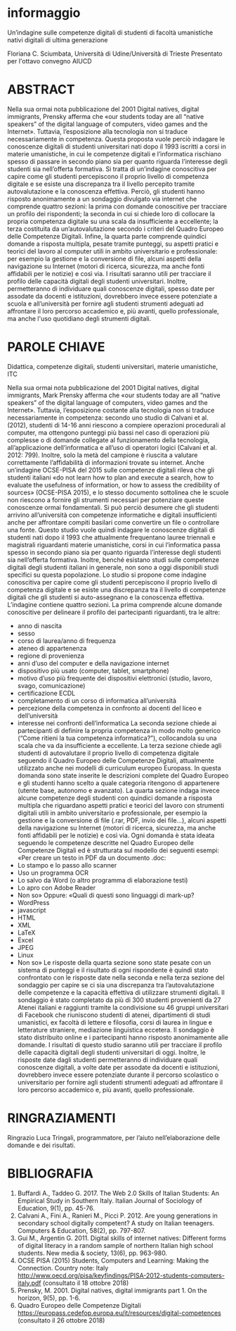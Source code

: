 # informaggio
Un’indagine sulle competenze digitali di studenti di facoltà umanistiche nativi digitali di ultima generazione

Floriana C. Sciumbata, Università di Udine/Università di Trieste
Presentato per l'ottavo convegno AIUCD

# ABSTRACT
Nella sua ormai nota pubblicazione del 2001 Digital natives, digital immigrants, Prensky afferma che «our students today are all “native speakers” of the digital language of computers, video games and the Internet». Tuttavia, l’esposizione alla tecnologia non si traduce necessariamente in competenza. Questa proposta vuole perciò indagare le conoscenze digitali di studenti universitari nati dopo il 1993 iscritti a corsi in materie umanistiche, in cui le competenze digitali e l’informatica rischiano spesso di passare in secondo piano sia per quanto riguarda l’interesse degli studenti sia nell’offerta formativa. Si tratta di un’indagine conoscitiva per capire come gli studenti percepiscono il proprio livello di competenza digitale e se esiste una discrepanza tra il livello percepito tramite autovalutazione e la conoscenza effettiva. Perciò, gli studenti hanno risposto anonimamente a un sondaggio divulgato via internet che comprende quattro sezioni: la prima con domande conoscitive per tracciare un profilo dei rispondenti; la seconda in cui si chiede loro di collocare la propria competenza digitale su una scala da insufficiente a eccellente; la terza costituita da un’autovalutazione secondo i criteri del Quadro Europeo delle Competenze Digitali. Infine, la quarta parte comprende quindici domande a risposta multipla, pesate tramite punteggi, su aspetti pratici e teorici del lavoro al computer utili in ambito universitario e professionale: per esempio la gestione e la conversione di file, alcuni aspetti della navigazione su Internet (motori di ricerca, sicurezza, ma anche fonti affidabili per le notizie) e così via. I risultati saranno utili per tracciare il profilo delle capacità digitali degli studenti universitari. Inoltre, permetteranno di individuare quali conoscenze digitali, spesso date per assodate da docenti e istituzioni, dovrebbero invece essere potenziate a scuola e all’università per fornire agli studenti strumenti adeguati ad affrontare il loro percorso accademico e, più avanti, quello professionale, ma anche l'uso quotidiano degli strumenti digitali.

# PAROLE CHIAVE
Didattica, competenze digitali, studenti universitari, materie umanistiche, ITC

Nella sua ormai nota pubblicazione del 2001 Digital natives, digital immigrants, Mark Prensky afferma che «our students today are all “native speakers” of the digital language of computers, video games and the Internet». Tuttavia, l’esposizione costante alla tecnologia non si traduce necessariamente in competenza: secondo uno studio di Calvani et al. (2012), studenti di 14-16 anni riescono a compiere operazioni procedurali al computer, ma ottengono punteggi più bassi nel caso di operazioni più complesse o di domande collegate al funzionamento della tecnologia, all’applicazione dell’informatica e all’uso di operatori logici (Calvani et al. 2012: 799). Inoltre, solo la metà del campione è riuscita a valutare correttamente l’affidabilità di informazioni trovate su internet. Anche un’indagine OCSE-PISA del 2015 sulle competenze digitali rileva che gli studenti italiani «do not learn how to plan and execute a search, how to evaluate the usefulness of information, or how to assess the credibility of sources» (OCSE-PISA 2015), e lo stesso documento sottolinea che le scuole non riescono a fornire gli strumenti necessari per potenziare queste conoscenze ormai fondamentali. Si può perciò desumere che gli studenti arrivino all’università con competenze informatiche e digitali insufficienti anche per affrontare compiti basilari come convertire un file o controllare una fonte. 
Questo studio vuole quindi indagare le conoscenze digitali di studenti nati dopo il 1993 che attualmente frequentano lauree triennali e magistrali riguardanti materie umanistiche, corsi in cui l’informatica passa spesso in secondo piano sia per quanto riguarda l’interesse degli studenti sia nell’offerta formativa. Inoltre, benché esistano studi sulle competenze digitali degli studenti italiani in generale,  non sono a oggi disponibili studi specifici su questa popolazione. Lo studio si propone come indagine conoscitiva per capire come gli studenti percepiscono il proprio livello di competenza digitale e se esiste una discrepanza tra il livello di competenze digitali che gli studenti si auto-assegnano e la conoscenza effettiva.
L’indagine contiene quattro sezioni. La prima comprende alcune domande conoscitive per delineare il profilo dei partecipanti riguardanti, tra le altre:
-	anno di nascita
-	sesso
-	corso di laurea/anno di frequenza
-	ateneo di appartenenza
-	regione di provenienza
-	anni d’uso del computer e della navigazione internet
-	dispositivo più usato (computer, tablet, smartphone)
-	motivo d’uso più frequente dei dispositivi elettronici (studio, lavoro, svago, comunicazione)
-	certificazione ECDL
-	completamento di un corso di informatica all’università
-	percezione della competenza in confronto ai docenti del liceo e dell’università
-	interesse nei confronti dell’informatica
La seconda sezione chiede ai partecipanti di definire la propria competenza in modo molto generico (“Come ritieni la tua competenza informatica?”), collocandola su una scala che va da insufficiente a eccellente. 
La terza sezione chiede agli studenti di autovalutare il proprio livello di competenza digitale seguendo il Quadro Europeo delle Competenze Digitali, attualmente utilizzato anche nei modelli di curriculum europeo Europass. In questa domanda sono state inserite le descrizioni complete del Quadro Europeo e gli studenti hanno scelto a quale categoria ritengono di appartenere (utente base, autonomo e avanzato).
La quarta sezione indaga invece alcune competenze degli studenti con quindici domande a risposta multipla che riguardano aspetti pratici e teorici del lavoro con strumenti digitali utili in ambito universitario e professionale, per esempio la gestione e la conversione di file (.rar, PDF, invio dei file…), alcuni aspetti della navigazione su Internet (motori di ricerca, sicurezza, ma anche fonti affidabili per le notizie) e così via. Ogni domanda è stata ideata seguendo le competenze descritte nel Quadro Europeo delle Competenze Digitali ed è strutturata sul modello dei seguenti esempi:
«Per creare un testo in PDF da un documento .doc:
-	Lo stampo e lo passo allo scanner
-	Uso un programma OCR
-	Lo salvo da Word (o altro programma di elaborazione testi)
-	Lo apro con Adobe Reader
-	Non so»
Oppure:
«Quali di questi sono linguaggi di mark-up?
-	WordPress
-	javascript
-	HTML
-	XML
-	LaTeX
-	Excel
-	JPEG
-	Linux
-	Non so»
Le risposte della quarta sezione sono state pesate con un sistema di punteggi e il risultato di ogni rispondente è quindi stato confrontato con le risposte date nella seconda e nella terza sezione del sondaggio per capire se ci sia una discrepanza tra l’autovalutazione delle competenze e la capacità effettiva di utilizzare strumenti digitali. 
Il sondaggio è stato completato da più di 300 studenti provenienti da 27 Atenei italiani e raggiunti tramite la condivisione su 46 gruppi universitari di Facebook  che riuniscono studenti di atenei, dipartimenti di studi umanistici, ex facoltà di lettere e filosofia, corsi di laurea in lingue e letterature straniere, mediazione linguistica eccetera. Il sondaggio  è stato distribuito online e i partecipanti hanno risposto anonimamente  alle domande. 
I risultati di questo studio saranno utili per tracciare il profilo delle capacità digitali degli studenti universitari di oggi. Inoltre, le risposte date dagli studenti permetteranno di individuare quali conoscenze digitali, a volte date per assodate da docenti e istituzioni, dovrebbero invece essere potenziate durante il percorso scolastico o universitario per fornire agli studenti strumenti adeguati ad affrontare il loro percorso accademico e, più avanti, quello professionale.

# RINGRAZIAMENTI
Ringrazio Luca Tringali, programmatore, per l’aiuto nell’elaborazione delle domande e dei risultati. 

# BIBLIOGRAFIA
1.	Buffardi A., Taddeo G. 2017. The Web 2.0 Skills of Italian Students: An Empirical Study in Southern Italy. Italian Journal of Sociology of Education, 9(1), pp. 45-76. 
2.	Calvani A., Fini A., Ranieri M., Picci P. 2012. Are young generations in secondary school digitally competent? A study on Italian teenagers. Computers & Education, 58(2), pp. 797-807.
3.	Gui M., Argentin G. 2011. Digital skills of internet natives: Different forms of digital literacy in a random sample of northern Italian high school students. New media & society, 13(6), pp. 963-980.
4.	OCSE PISA (2015) Students, Computers and Learning: Making the Connection. Country note: Italy http://www.oecd.org/pisa/keyfindings/PISA-2012-students-computers-italy.pdf (consultato il 18 ottobre 2018)
5.	Prensky, M. 2001. Digital natives, digital immigrants part 1. On the horizon, 9(5), pp. 1-6.
6.	Quadro Europeo delle Competenze Digitali https://europass.cedefop.europa.eu/it/resources/digital-competences  (consultato il 26 ottobre 2018)
